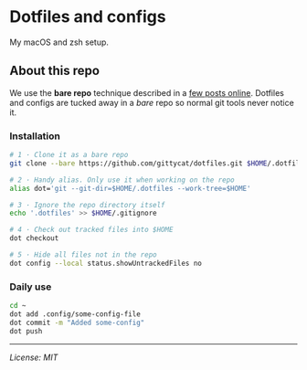 # Dotfiles and configs

My macOS and zsh setup.




## About this repo

We use the __bare repo__ technique described in a [few posts online](https://www.ackama.com/articles/the-best-way-to-store-your-dotfiles-a-bare-git-repository-explained/).
Dotfiles and configs are tucked away in a *bare* repo so normal git tools never notice it.

### Installation

```zsh
# 1 · Clone it as a bare repo
git clone --bare https://github.com/gittycat/dotfiles.git $HOME/.dotfiles

# 2 · Handy alias. Only use it when working on the repo
alias dot='git --git-dir=$HOME/.dotfiles --work-tree=$HOME'

# 3 · Ignore the repo directory itself
echo '.dotfiles' >> $HOME/.gitignore

# 4 · Check out tracked files into $HOME
dot checkout

# 5 · Hide all files not in the repo
dot config --local status.showUntrackedFiles no
```

### Daily use

```zsh
cd ~
dot add .config/some-config-file
dot commit -m "Added some-config"
dot push
```

---

*License: MIT*
